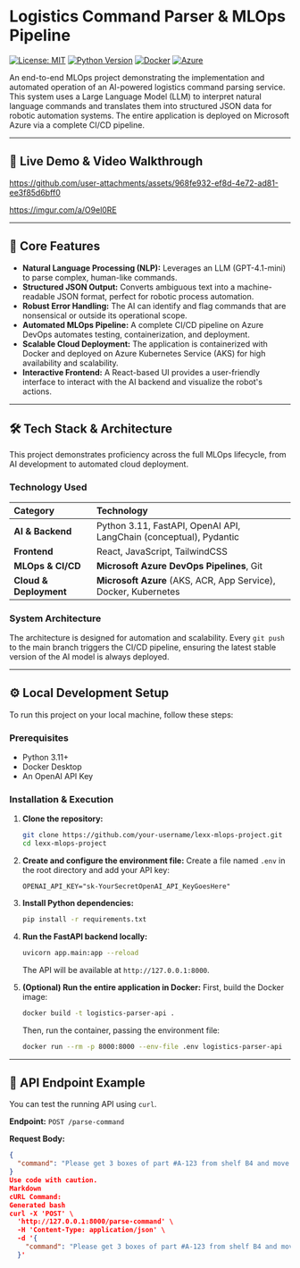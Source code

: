 # Logistics Command Parser & MLOps Pipeline

[![License: MIT](https://img.shields.io/badge/License-MIT-blue.svg)](https://opensource.org/licenses/MIT)
[![Python Version](https://img.shields.io/badge/python-3.11-blue.svg)](https://www.python.org/downloads/release/python-311/)
[![Docker](https://img.shields.io/badge/docker-%230db7ed.svg?style=for-the-badge&logo=docker&logoColor=white)](https://www.docker.com/)
[![Azure](https://img.shields.io/badge/azure-%230072C6.svg?style=for-the-badge&logo=microsoftazure&logoColor=white)](https://azure.microsoft.com/)

An end-to-end MLOps project demonstrating the implementation and automated operation of an AI-powered logistics command parsing service. This system uses a Large Language Model (LLM) to interpret natural language commands and translates them into structured JSON data for robotic automation systems. The entire application is deployed on Microsoft Azure via a complete CI/CD pipeline.

---

## 🚀 Live Demo & Video Walkthrough

https://github.com/user-attachments/assets/968fe932-ef8d-4e72-ad81-ee3f85d6bff0




https://imgur.com/a/O9el0RE

---

## 🌟 Core Features

- **Natural Language Processing (NLP):** Leverages an LLM (GPT-4.1-mini) to parse complex, human-like commands.
- **Structured JSON Output:** Converts ambiguous text into a machine-readable JSON format, perfect for robotic process automation.
- **Robust Error Handling:** The AI can identify and flag commands that are nonsensical or outside its operational scope.
- **Automated MLOps Pipeline:** A complete CI/CD pipeline on Azure DevOps automates testing, containerization, and deployment.
- **Scalable Cloud Deployment:** The application is containerized with Docker and deployed on Azure Kubernetes Service (AKS) for high availability and scalability.
- **Interactive Frontend:** A React-based UI provides a user-friendly interface to interact with the AI backend and visualize the robot's actions.

---

## 🛠️ Tech Stack & Architecture

This project demonstrates proficiency across the full MLOps lifecycle, from AI development to automated cloud deployment.

### Technology Used

| Category | Technology |
| :--- | :--- |
| **AI & Backend** | Python 3.11, FastAPI, OpenAI API, LangChain (conceptual), Pydantic |
| **Frontend** | React, JavaScript, TailwindCSS |
| **MLOps & CI/CD** | **Microsoft Azure DevOps Pipelines**, Git |
| **Cloud & Deployment**| **Microsoft Azure** (AKS, ACR, App Service), Docker, Kubernetes |

### System Architecture

The architecture is designed for automation and scalability. Every `git push` to the main branch triggers the CI/CD pipeline, ensuring the latest stable version of the AI model is always deployed.



---

## ⚙️ Local Development Setup

To run this project on your local machine, follow these steps:

### Prerequisites

- Python 3.11+
- Docker Desktop
- An OpenAI API Key

### Installation & Execution

1.  **Clone the repository:**
    ```bash
    git clone https://github.com/your-username/lexx-mlops-project.git
    cd lexx-mlops-project
    ```

2.  **Create and configure the environment file:**
    Create a file named `.env` in the root directory and add your API key:
    ```
    OPENAI_API_KEY="sk-YourSecretOpenAI_API_KeyGoesHere"
    ```

3.  **Install Python dependencies:**
    ```bash
    pip install -r requirements.txt
    ```

4.  **Run the FastAPI backend locally:**
    ```bash
    uvicorn app.main:app --reload
    ```
    The API will be available at `http://127.0.0.1:8000`.

5.  **(Optional) Run the entire application in Docker:**
    First, build the Docker image:
    ```bash
    docker build -t logistics-parser-api .
    ```
    Then, run the container, passing the environment file:
    ```bash
    docker run --rm -p 8000:8000 --env-file .env logistics-parser-api
    ```

---

## 🧪 API Endpoint Example

You can test the running API using `curl`.

**Endpoint:** `POST /parse-command`

**Request Body:**
```json
{
  "command": "Please get 3 boxes of part #A-123 from shelf B4 and move them to assembly station 2."
}
Use code with caution.
Markdown
cURL Command:
Generated bash
curl -X 'POST' \
  'http://127.0.0.1:8000/parse-command' \
  -H 'Content-Type: application/json' \
  -d '{
    "command": "Please get 3 boxes of part #A-123 from shelf B4 and move them to assembly station 2."
  }'
```
